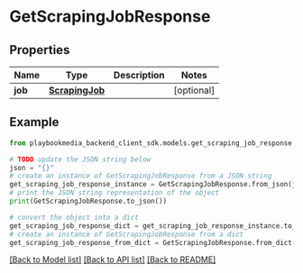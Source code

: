 # GetScrapingJobResponse


## Properties

Name | Type | Description | Notes
------------ | ------------- | ------------- | -------------
**job** | [**ScrapingJob**](ScrapingJob.md) |  | [optional] 

## Example

```python
from playbookmedia_backend_client_sdk.models.get_scraping_job_response import GetScrapingJobResponse

# TODO update the JSON string below
json = "{}"
# create an instance of GetScrapingJobResponse from a JSON string
get_scraping_job_response_instance = GetScrapingJobResponse.from_json(json)
# print the JSON string representation of the object
print(GetScrapingJobResponse.to_json())

# convert the object into a dict
get_scraping_job_response_dict = get_scraping_job_response_instance.to_dict()
# create an instance of GetScrapingJobResponse from a dict
get_scraping_job_response_from_dict = GetScrapingJobResponse.from_dict(get_scraping_job_response_dict)
```
[[Back to Model list]](../README.md#documentation-for-models) [[Back to API list]](../README.md#documentation-for-api-endpoints) [[Back to README]](../README.md)


